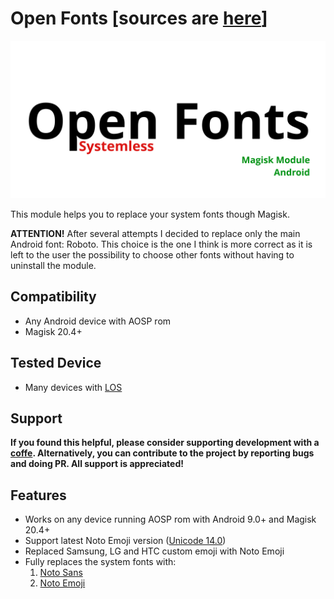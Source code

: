 # Open Fonts [sources are [here](https://github.com/Magisk-Modules-Alt-Repo/open_fonts)]

![Open Font](https://raw.githubusercontent.com/F3FFO/Open-Fonts/master/img/logo.png)

This module helps you to replace your system fonts though Magisk.

**ATTENTION!** After several attempts I decided to replace only the main Android font: Roboto. This choice is the one I think is more correct as it is left to the user the possibility to choose other fonts without having to uninstall the module.

## Compatibility

- Any Android device with AOSP rom
- Magisk 20.4+

## Tested Device

- Many devices with [LOS](https://lineageos.org/)

## Support

**If you found this helpful, please consider supporting development with a [coffe](https://www.paypal.me/f3ff0). Alternatively, you can contribute to the project by reporting bugs and doing PR. All support is appreciated!**

## Features

- Works on any device running AOSP rom with Android 9.0+ and Magisk 20.4+
- Support latest Noto Emoji version ([Unicode 14.0](https://emojipedia.org/unicode-14.0/))
- Replaced Samsung, LG and HTC custom emoji with Noto Emoji
- Fully replaces the system fonts with:
    1. [Noto Sans](https://fonts.google.com/noto/specimen/Noto+Sans)
    2. [Noto Emoji](https://github.com/googlefonts/noto-emoji)
